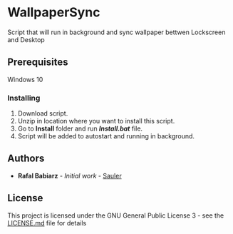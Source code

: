 # WallpaperSync

Script that will run in background and sync wallpaper bettwen Lockscreen and Desktop

## Prerequisites

Windows 10

### Installing

1. Download script.
2. Unzip in location where you want to install this script.
3. Go to **Install** folder and run ***Install.bat*** file.
4. Script will be added to autostart and running in background.

## Authors

* **Rafal Babiarz** - *Initial work* - [Sauler](https://github.com/Sauler)

## License

This project is licensed under the GNU General Public License 3 - see the [LICENSE.md](LICENSE.md) file for details